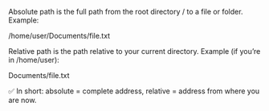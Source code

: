 Absolute path is the full path from the root directory / to a file or folder.
Example:

/home/user/Documents/file.txt


Relative path is the path relative to your current directory.
Example (if you’re in /home/user):

Documents/file.txt


✅ In short: absolute = complete address, relative = address from where you are now.